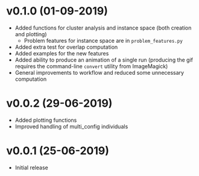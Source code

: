 # v0.1.0 (01-09-2019)
* Added functions for cluster analysis and instance space (both creation and plotting)
    * Problem features for instance space are in `problem_features.py`
* Added extra test for overlap computation
* Added examples for the new features
* Added ability to produce an animation of a single run (producing the gif requires the command-line `convert` utility from ImageMagick)
* General improvements to workflow and reduced some unnecessary computation

# v0.0.2 (29-06-2019)
* Added plotting functions
* Improved handling of multi_config individuals

# v0.0.1 (25-06-2019)
* Initial release